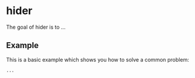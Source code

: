 # hider

The goal of hider is to ...

## Example

This is a basic example which shows you how to solve a common problem:

```R
...
```
